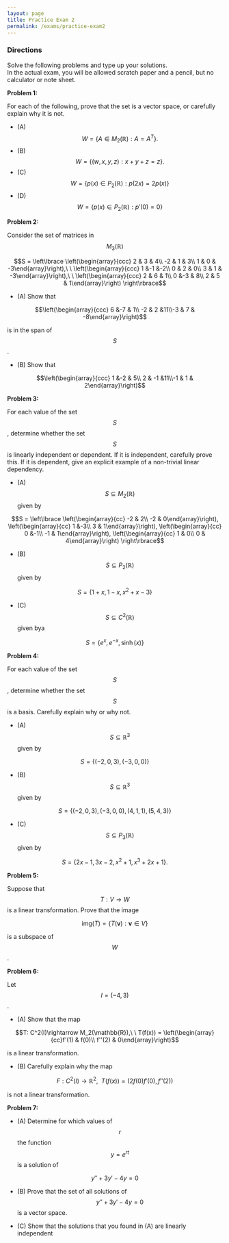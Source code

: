 ```yaml
---
layout: page
title: Practice Exam 2
permalink: /exams/practice-exam2
---
```


### Directions
Solve the following problems and type up your solutions.  
In the actual exam, you will be allowed scratch paper and a pencil, but no calculator or note sheet.


**Problem 1:** 

For each of the following, prove that the set is a vector space, or carefully explain why it is not.

* (A)  $$W = \{ A\in M_2(\mathbb R): A = A^T\}.$$
* (B)  $$W = \{ (w,x,y,z) : x + y + z = z \}.$$
* (C)  $$W = \{ p(x)\in P_2(\mathbb R) : p(2x) = 2p(x)\}$$
* (D)  $$W = \{ p(x)\in P_2(\mathbb R) : p'(0) = 0\}$$

**Problem 2:** 

Consider the set of matrices in $$M_3(\mathbb{R})$$

$$S = \left\lbrace
\left(\begin{array}{ccc} 2 & 3 & 4\\ -2 & 1 & 3\\ 1 & 0 & -3\end{array}\right),\ \ 
\left(\begin{array}{ccc} 1 &-1 &-2\\  0 & 2 & 0\\ 3 & 1 & -3\end{array}\right),\ \ 
\left(\begin{array}{ccc} 2 & 6 & 1\\  0 &-3 & 8\\ 2 & 5 &  1\end{array}\right)
\right\rbrace$$

* (A) Show that 

$$\left(\begin{array}{ccc} 6 &-7 & 1\\ -2 & 2 &11\\-3 & 7 & -8\end{array}\right)$$

is in the span of $$S$$.

* (B) Show that 

$$\left(\begin{array}{ccc} 1 &-2 & 5\\ 2 & -1 &11\\-1  & 1 &  2\end{array}\right)$$

**Problem 3:**

For each value of the set $$S$$, determine whether the set $$S$$ is linearly independent or dependent.
If it is independent, carefully prove this.
If it is dependent, give an explicit example of a non-trivial linear dependency.

* (A) $$S\subseteq M_2(\mathbb{R})$$ given by

$$S = \left\lbrace
\left(\begin{array}{cc} -2 & 2\\ -2 & 0\end{array}\right),
\left(\begin{array}{cc}  1 &-3\\  3 & 1\end{array}\right),
\left(\begin{array}{cc}  0 &-1\\ -1 & 1\end{array}\right),
\left(\begin{array}{cc}  1 & 0\\  0 & 4\end{array}\right)
\right\rbrace$$

* (B) $$S\subseteq P_2(\mathbb{R})$$ given by

$$S = \{1 + x, 1-x, x^2 + x -3\}$$

* (C) $$S\subseteq C^2(\mathbb{R})$$ given bya

$$S = \{e^x, e^{-x}, \sinh(x)\}$$

**Problem 4:**

For each value of the set $$S$$, determine whether the set $$S$$ is a basis.
Carefully explain why or why not.

* (A) $$S\subseteq\mathbb{R}^3$$ given by

$$S = \{(-2,0,3),(-3,0,0)\}$$

* (B) $$S\subseteq\mathbb{R}^3$$ given by

$$S = \{(-2,0,3),(-3,0,0),(4,1,1),(5,4,3)\}$$

* (C) $$S\subseteq P_3(\mathbb{R})$$ given by

$$S = \{2x -1, 3x-2, x^2 + 1, x^3 + 2x + 1\}.$$


**Problem 5:**

Suppose that $$T: V\rightarrow W$$ is a linear transformation.
Prove that the image

$$\text{img}(T) = \{T(\mathbf v): \mathbf v\in V\}$$

is a subspace of $$W$$.


**Problem 6:**

Let $$I = (-4,3)$$.

* (A) Show that the map 

$$T: C^2(I)\rightarrow M_2(\mathbb{R}),\ \ T(f(x)) = \left(\begin{array}{cc}f'(1) & f(0)\\ f''(2) & 0\end{array}\right)$$

is a linear transformation.

* (B) Carefully explain why the map 

$$F: C^2(I)\rightarrow \mathbb{R}^2,\ \ T(f(x)) = (2f(0)f'(0), f''(2))$$

is not a linear transformation.

**Problem 7:**

* (A) Determine for which values of $$r$$ the function $$y = e^{rt}$$ is a solution of 

$$y'' + 3y' -4y = 0$$

* (B) Prove that the set of all solutions of $$y'' + 3y' -4y = 0$$ is a vector space.

* (C) Show that the solutions that you found in (A) are linearly independent






